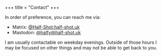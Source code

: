 +++
title = "Contact"
+++

In order of preference, you can reach me via:

 - Matrix: [@Half-Shot:half-shot.uk](https://matrix.to/#/@Half-Shot:half-shot.uk)
 - Mastodon: [@halfy@half-shot.uk](https://mastodon.half-shot.uk/@halfy)

I am usually contactable on weekday evenings. Outside of those hours I
may be focused on other things and may not be able to get back to you.